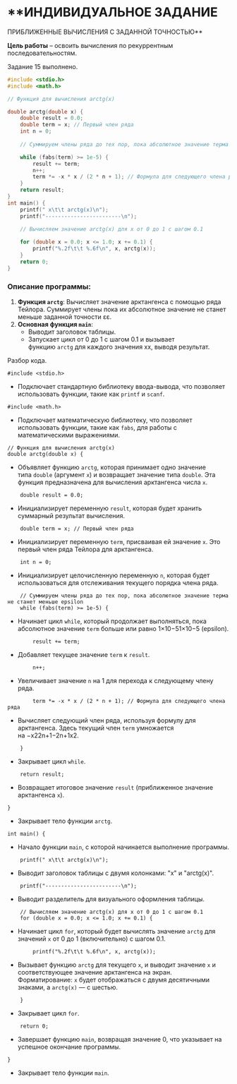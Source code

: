 # **ИНДИВИДУАЛЬНОЕ ЗАДАНИЕ  
ПРИБЛИЖЕННЫЕ ВЫЧИСЛЕНИЯ С ЗАДАННОЙ ТОЧНОСТЬЮ**

**Цель работы** – освоить вычисления по рекуррентным последовательностям.

Задание 15 выполнено.

```C
#include <stdio.h>
#include <math.h>

// Функция для вычисления arctg(x)

double arctg(double x) {
    double result = 0.0;
    double term = x; // Первый член ряда
    int n = 0;
    
    // Суммируем члены ряда до тех пор, пока абсолютное значение терма не станет меньше epsilon

    while (fabs(term) >= 1e-5) {
        result += term;
        n++;
        term *= -x * x / (2 * n + 1); // Формула для следующего члена ряда
    }
    return result;
}
int main() {
    printf(" x\t\t arctg(x)\n");
    printf("------------------------\n");
    
    // Вычисляем значение arctg(x) для x от 0 до 1 с шагом 0.1

    for (double x = 0.0; x <= 1.0; x += 0.1) {
        printf("%.2f\t\t %.6f\n", x, arctg(x));
    }
    return 0;
}
```
### Описание программы:

1. **Функция `arctg`**: Вычисляет значение арктангенса с помощью ряда Тейлора. Суммирует члены пока их абсолютное значение не станет меньше заданной точности εε.
2. **Основная функция `main`**:
    - Выводит заголовок таблицы.
    - Запускает цикл от 0 до 1 с шагом 0.1 и вызывает функцию `arctg` для каждого значения xx, выводя результат.


Разбор кода.

```
#include <stdio.h>
```

- Подключает стандартную библиотеку ввода-вывода, что позволяет использовать функции, такие как `printf` и `scanf`.


```
#include <math.h>
```

- Подключает математическую библиотеку, что позволяет использовать функции, такие как `fabs`, для работы с математическими выражениями.


```
// Функция для вычисления arctg(x)
double arctg(double x) {
```

- Объявляет функцию `arctg`, которая принимает одно значение типа `double` (аргумент `x`) и возвращает значение типа `double`. Эта функция предназначена для вычисления арктангенса числа `x`.


```
    double result = 0.0;
```

- Инициализирует переменную `result`, которая будет хранить суммарный результат вычисления.


```
    double term = x; // Первый член ряда
```

- Инициализирует переменную `term`, присваивая ей значение `x`. Это первый член ряда Тейлора для арктангенса.


```
    int n = 0;
```

- Инициализирует целочисленную переменную `n`, которая будет использоваться для отслеживания текущего порядка члена ряда.


```
    // Суммируем члены ряда до тех пор, пока абсолютное значение терма не станет меньше epsilon
    while (fabs(term) >= 1e-5) {
```

- Начинает цикл `while`, который продолжает выполняться, пока абсолютное значение `term` больше или равно 1×10−51×10−5 (epsilon).


```
        result += term;
```

- Добавляет текущее значение `term` к `result`.


```
        n++;
```

- Увеличивает значение `n` на 1 для перехода к следующему члену ряда.


```
        term *= -x * x / (2 * n + 1); // Формула для следующего члена ряда
```

- Вычисляет следующий член ряда, используя формулу для арктангенса. Здесь текущий член `term` умножается на −x22n+1−2n+1x2​.


```
    }
```

- Закрывает цикл `while`.


```
    return result;
```

- Возвращает итоговое значение `result` (приближенное значение арктангенса `x`).


```
}
```

- Закрывает тело функции `arctg`.


```
int main() {
```

- Начало функции `main`, с которой начинается выполнение программы.


```
    printf(" x\t\t arctg(x)\n");
```

- Выводит заголовок таблицы с двумя колонками: "x" и "arctg(x)".


```
    printf("------------------------\n");
```

- Выводит разделитель для визуального оформления таблицы.

```
    // Вычисляем значение arctg(x) для x от 0 до 1 с шагом 0.1
    for (double x = 0.0; x <= 1.0; x += 0.1) {
```

- Начинает цикл `for`, который будет вычислять значение `arctg` для значений `x` от 0 до 1 (включительно) с шагом 0.1.


```
        printf("%.2f\t\t %.6f\n", x, arctg(x));
```

- Вызывает функцию `arctg` для текущего `x`, и выводит значение `x` и соответствующее значение арктангенса на экран. Форматирование: `x` будет отображаться с двумя десятичными знаками, а `arctg(x)` — с шестью.


```
    }
```

- Закрывает цикл `for`.


```
    return 0;
```

- Завершает функцию `main`, возвращая значение 0, что указывает на успешное окончание программы.


```
}
```

- Закрывает тело функции `main`.

